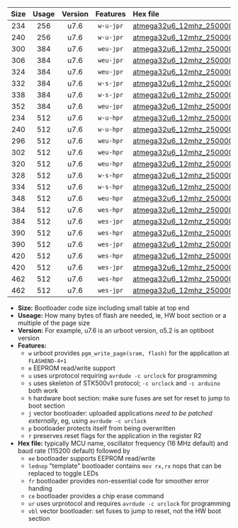 |Size|Usage|Version|Features|Hex file|
|:-:|:-:|:-:|:-:|:--|
|234|256|u7.6|`w-u-jpr`|[atmega32u6_12mhz_250000bps_ur_vbl.hex](https://raw.githubusercontent.com/stefanrueger/urboot/main//atmega32u6_12mhz_250000bps_ur_vbl.hex)|
|240|256|u7.6|`w-u-jpr`|[atmega32u6_12mhz_250000bps_lednop_ur_vbl.hex](https://raw.githubusercontent.com/stefanrueger/urboot/main//atmega32u6_12mhz_250000bps_lednop_ur_vbl.hex)|
|300|384|u7.6|`weu-jpr`|[atmega32u6_12mhz_250000bps_ee_ur_vbl.hex](https://raw.githubusercontent.com/stefanrueger/urboot/main//atmega32u6_12mhz_250000bps_ee_ur_vbl.hex)|
|306|384|u7.6|`weu-jpr`|[atmega32u6_12mhz_250000bps_ee_lednop_ur_vbl.hex](https://raw.githubusercontent.com/stefanrueger/urboot/main//atmega32u6_12mhz_250000bps_ee_lednop_ur_vbl.hex)|
|324|384|u7.6|`weu-jpr`|[atmega32u6_12mhz_250000bps_ee_lednop_fr_ur_vbl.hex](https://raw.githubusercontent.com/stefanrueger/urboot/main//atmega32u6_12mhz_250000bps_ee_lednop_fr_ur_vbl.hex)|
|332|384|u7.6|`w-s-jpr`|[atmega32u6_12mhz_250000bps_vbl.hex](https://raw.githubusercontent.com/stefanrueger/urboot/main//atmega32u6_12mhz_250000bps_vbl.hex)|
|338|384|u7.6|`w-s-jpr`|[atmega32u6_12mhz_250000bps_lednop_vbl.hex](https://raw.githubusercontent.com/stefanrueger/urboot/main//atmega32u6_12mhz_250000bps_lednop_vbl.hex)|
|352|384|u7.6|`weu-jpr`|[atmega32u6_12mhz_250000bps_ee_lednop_fr_ce_ur_vbl.hex](https://raw.githubusercontent.com/stefanrueger/urboot/main//atmega32u6_12mhz_250000bps_ee_lednop_fr_ce_ur_vbl.hex)|
|234|512|u7.6|`w-u-hpr`|[atmega32u6_12mhz_250000bps_ur.hex](https://raw.githubusercontent.com/stefanrueger/urboot/main//atmega32u6_12mhz_250000bps_ur.hex)|
|240|512|u7.6|`w-u-hpr`|[atmega32u6_12mhz_250000bps_lednop_ur.hex](https://raw.githubusercontent.com/stefanrueger/urboot/main//atmega32u6_12mhz_250000bps_lednop_ur.hex)|
|296|512|u7.6|`weu-hpr`|[atmega32u6_12mhz_250000bps_ee_ur.hex](https://raw.githubusercontent.com/stefanrueger/urboot/main//atmega32u6_12mhz_250000bps_ee_ur.hex)|
|302|512|u7.6|`weu-hpr`|[atmega32u6_12mhz_250000bps_ee_lednop_ur.hex](https://raw.githubusercontent.com/stefanrueger/urboot/main//atmega32u6_12mhz_250000bps_ee_lednop_ur.hex)|
|320|512|u7.6|`weu-hpr`|[atmega32u6_12mhz_250000bps_ee_lednop_fr_ur.hex](https://raw.githubusercontent.com/stefanrueger/urboot/main//atmega32u6_12mhz_250000bps_ee_lednop_fr_ur.hex)|
|328|512|u7.6|`w-s-hpr`|[atmega32u6_12mhz_250000bps.hex](https://raw.githubusercontent.com/stefanrueger/urboot/main//atmega32u6_12mhz_250000bps.hex)|
|334|512|u7.6|`w-s-hpr`|[atmega32u6_12mhz_250000bps_lednop.hex](https://raw.githubusercontent.com/stefanrueger/urboot/main//atmega32u6_12mhz_250000bps_lednop.hex)|
|348|512|u7.6|`weu-hpr`|[atmega32u6_12mhz_250000bps_ee_lednop_fr_ce_ur.hex](https://raw.githubusercontent.com/stefanrueger/urboot/main//atmega32u6_12mhz_250000bps_ee_lednop_fr_ce_ur.hex)|
|384|512|u7.6|`wes-hpr`|[atmega32u6_12mhz_250000bps_ee.hex](https://raw.githubusercontent.com/stefanrueger/urboot/main//atmega32u6_12mhz_250000bps_ee.hex)|
|384|512|u7.6|`wes-jpr`|[atmega32u6_12mhz_250000bps_ee_vbl.hex](https://raw.githubusercontent.com/stefanrueger/urboot/main//atmega32u6_12mhz_250000bps_ee_vbl.hex)|
|390|512|u7.6|`wes-hpr`|[atmega32u6_12mhz_250000bps_ee_lednop.hex](https://raw.githubusercontent.com/stefanrueger/urboot/main//atmega32u6_12mhz_250000bps_ee_lednop.hex)|
|390|512|u7.6|`wes-jpr`|[atmega32u6_12mhz_250000bps_ee_lednop_vbl.hex](https://raw.githubusercontent.com/stefanrueger/urboot/main//atmega32u6_12mhz_250000bps_ee_lednop_vbl.hex)|
|420|512|u7.6|`wes-hpr`|[atmega32u6_12mhz_250000bps_ee_lednop_fr.hex](https://raw.githubusercontent.com/stefanrueger/urboot/main//atmega32u6_12mhz_250000bps_ee_lednop_fr.hex)|
|420|512|u7.6|`wes-jpr`|[atmega32u6_12mhz_250000bps_ee_lednop_fr_vbl.hex](https://raw.githubusercontent.com/stefanrueger/urboot/main//atmega32u6_12mhz_250000bps_ee_lednop_fr_vbl.hex)|
|462|512|u7.6|`wes-hpr`|[atmega32u6_12mhz_250000bps_ee_lednop_fr_ce.hex](https://raw.githubusercontent.com/stefanrueger/urboot/main//atmega32u6_12mhz_250000bps_ee_lednop_fr_ce.hex)|
|462|512|u7.6|`wes-jpr`|[atmega32u6_12mhz_250000bps_ee_lednop_fr_ce_vbl.hex](https://raw.githubusercontent.com/stefanrueger/urboot/main//atmega32u6_12mhz_250000bps_ee_lednop_fr_ce_vbl.hex)|

- **Size:** Bootloader code size including small table at top end
- **Useage:** How many bytes of flash are needed, ie, HW boot section or a multiple of the page size
- **Version:** For example, u7.6 is an urboot version, o5.2 is an optiboot version
- **Features:**
  + `w` urboot provides `pgm_write_page(sram, flash)` for the application at `FLASHEND-4+1`
  + `e` EEPROM read/write support
  + `u` uses urprotocol requiring `avrdude -c urclock` for programming
  + `s` uses skeleton of STK500v1 protocol; `-c urclock` and `-c arduino` both work
  + `h` hardware boot section: make sure fuses are set for reset to jump to boot section
  + `j` vector bootloader: uploaded applications *need to be patched externally*, eg, using `avrdude -c urclock`
  + `p` bootloader protects itself from being overwritten
  + `r` preserves reset flags for the application in the register R2
- **Hex file:** typically MCU name, oscillator frequency (16 MHz default) and baud rate (115200 default) followed by
  + `ee` bootloader supports EEPROM read/write
  + `lednop` "template" bootloader contains `mov rx,rx` nops that can be replaced to toggle LEDs
  + `fr` bootloader provides non-essential code for smoother error handing
  + `ce` bootloader provides a chip erase command
  + `ur` uses urprotocol and requires `avrdude -c urclock` for programming
  + `vbl` vector bootloader: set fuses to jump to reset, not the HW boot section
